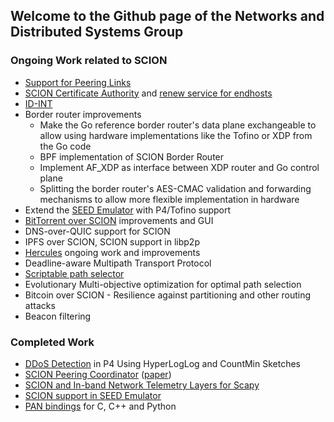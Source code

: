 ## Welcome to the Github page of the Networks and Distributed Systems Group

### Ongoing Work related to SCION

- [Support for Peering Links](https://github.com/scionproto/scion/pull/4299)
- [SCION Certificate Authority](https://github.com/netsys-lab/scion-ca) and
  [renew service for endhosts](https://github.com/netsys-lab/scionlab-cert-renewer)
- [ID-INT](https://github.com/netsys-lab/id-int-spec)
- Border router improvements
    - Make the Go reference border router's data plane exchangeable to allow
      using hardware implementations like the Tofino or XDP from the Go code
    - BPF implementation of SCION Border Router
    - Implement AF_XDP as interface between XDP router and Go control plane
    - Splitting the border router's AES-CMAC validation and forwarding mechanisms
      to allow more flexible implementation in hardware
- Extend the [SEED Emulator](https://github.com/seed-labs/seed-emulator) with
  P4/Tofino support
- [BitTorrent over SCION](https://github.com/netsys-lab/bittorrent-over-scion)
  improvements and GUI
- DNS-over-QUIC support for SCION
- IPFS over SCION, SCION support in libp2p
- [Hercules](https://github.com/netsec-ethz/hercules) ongoing work and improvements
- Deadline-aware Multipath Transport Protocol
- [Scriptable path selector](https://github.com/netsys-lab/pan-lua)
- Evolutionary Multi-objective optimization for optimal path selection
- Bitcoin over SCION - Resilience against partitioning and other routing attacks
- Beacon filtering

### Completed Work

- [DDoS Detection](https://github.com/netsys-lab/ddos-detection-sketches-p4)
  in P4 Using HyperLogLog and CountMin Sketches
- [SCION Peering Coordinator](https://github.com/netsys-lab/scion-peering-coordinator)
  ([paper](https://journal.ub.tu-berlin.de/eceasst/article/view/1159))
- [SCION and In-band Network Telemetry Layers for Scapy](https://github.com/lschulz/scapy-scion-int)
- [SCION support in SEED Emulator](https://github.com/seed-labs/seed-emulator/pull/143)
- [PAN bindings](https://github.com/lschulz/pan-bindings) for C, C++ and Python
